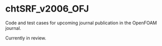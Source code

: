 # chtSRF_v2006_OFJ
Code and test cases for upcoming journal publication in the OpenFOAM journal.

Currently in review.
